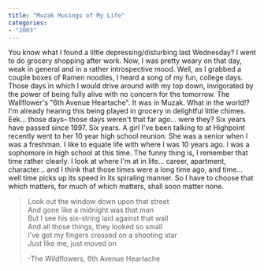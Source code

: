 ```yaml
---
title: "Muzak Musings of My Life"
categories:
- "2003"
---
```


You know what I found a little depressing/disturbing last Wednesday? I went to do grocery shopping after work. Now, I was pretty weary on that day, weak in general and in a rather introspective mood. Well, as I grabbed a couple boxes of Ramen noodles, I heard a song of my fun, college days. Those days in which I would drive around with my top down, invigorated by the power of being fully alive with no concern for the tomorrow. The Wallflower's "6th Avenue Heartache". It was in Muzak. What in the world!? I'm already hearing this being played in grocery in delightful little chimes. Eek... those days– those days weren't that far ago... were they? Six years have passed since 1997. Six years. A girl I've been talking to at Highpoint recently went to her 10 year high school reunion. She was a senior when I was a freshman. I like to equate life with where I was 10 years ago. I was a sophomore in high school at this time. The funny thing is, I remember that time rather clearly. I look at where I'm at in life... career, apartment, character... and I think that those times were a long time ago, and time... well time picks up its speed in its spiraling manner. So I have to choose that which matters, for much of which matters, shall soon matter none.

> Look out the window down upon that street    
> And gone like a midnight was that man    
> But I see his six-string laid against that wall    
> And all those things, they looked so small    
> I've got my fingers crossed on a shooting star    
> Just like me, just moved on    
>     
> -The Wildflowers, 6th Avenue Heartache